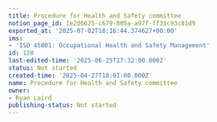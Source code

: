 ```yaml
---
title: Procedure for Health and Safety committee
notion_page_id: 1e2d6625-c679-805a-a97f-ff31c93c81d9
exported_at: '2025-07-02T18:16:44.374627+00:00'
ims:
- 'ISO 45001: Occupational Health and Safety Management'
id: 128
last-edited-time: '2025-06-25T17:32:00.000Z'
status: Not started
created-time: '2025-04-27T18:01:00.000Z'
name: Procedure for Health and Safety committee
owner:
- Ryan Laird
publishing-status: Not started
---
```


<!-- Unsupported block type: table_of_contents -->

<!-- Unsupported block type: unsupported -->

